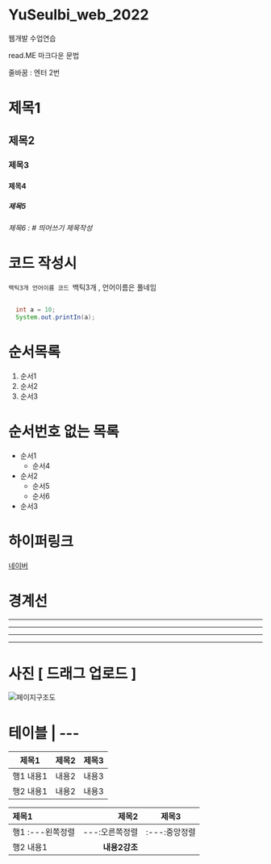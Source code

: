 # YuSeulbi_web_2022
웹개발 수업연습

read.ME 마크다운 문법


줄바꿈 : 엔터 2번

# 제목1
## 제목2
### 제목3
#### 제목4
##### 제목5
###### 제목6 : # 띄어쓰기 제목작성

# 코드 작성시 
`백틱3개 언어이름 코드 `백틱3개 , 언어이름은 풀네임

```java

  int a = 10;
  System.out.printIn(a);

```

# 순서목록
1. 순서1
2. 순서2
3. 순서3

# 순서번호 없는 목록
- 순서1
  - 순서4
- 순서2
  - 순서5
  - 순서6
- 순서3

# 하이퍼링크
[네이버](https://www.naver.com/)

# 경계선
---
----
-----
------

# 사진 [ 드래그 업로드 ]
![페이지구조도](https://user-images.githubusercontent.com/78428879/216248468-cf0a761a-b13c-42bd-947e-c1b3c6ff98f7.jpg)

# 테이블 | ---
|제목1|제목2|제목3|
|---|---|---|
|행1 내용1|내용2|내용3|
|행2 내용1|내용2|내용3|

|제목1|제목2|제목3|
|:---|---:|:---:|
|행1 :---왼쪽정렬|---:오른쪽정렬|:---:중앙정렬|
|행2 내용1|**내용2강조**| |


